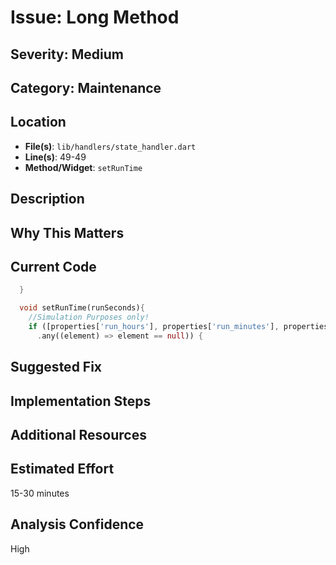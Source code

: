 # Issue: Long Method

## Severity: Medium

## Category: Maintenance

## Location
- **File(s)**: `lib/handlers/state_handler.dart`
- **Line(s)**: 49-49
- **Method/Widget**: `setRunTime`

## Description


## Why This Matters


## Current Code
```dart
  }

  void setRunTime(runSeconds){
    //Simulation Purposes only!
    if ([properties['run_hours'], properties['run_minutes'], properties['run_seconds']]
      .any((element) => element == null)) {
```

## Suggested Fix


## Implementation Steps


## Additional Resources


## Estimated Effort
15-30 minutes

## Analysis Confidence
High
